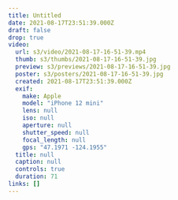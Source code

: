 ```yaml
---
title: Untitled
date: 2021-08-17T23:51:39.000Z
draft: false
drop: true
video:
  url: s3/video/2021-08-17-16-51-39.mp4
  thumb: s3/thumbs/2021-08-17-16-51-39.jpg
  preview: s3/previews/2021-08-17-16-51-39.jpg
  poster: s3/posters/2021-08-17-16-51-39.jpg
  created: 2021-08-17T23:51:39.000Z
  exif:
    make: Apple
    model: "iPhone 12 mini"
    lens: null
    iso: null
    aperture: null
    shutter_speed: null
    focal_length: null
    gps: "47.1971 -124.1955"
  title: null
  caption: null
  controls: true
  duration: 71
links: []
---
```

